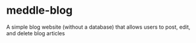 # meddle-blog
A simple blog website (without a database) that allows users to post, edit, and delete blog articles
